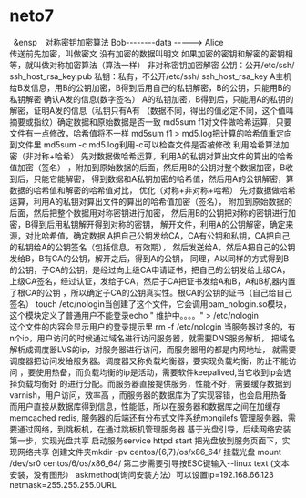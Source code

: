 # neto7
&ensp;&ensp&ensp;&ensp;对称密钥加密算法
Bob--------data ----->  Alice  
传送前先加密，叫做密文     没有加密的数据叫明文
如果加密的密钥和解密的密钥相等，就叫做对称加密算法（算法一样）
非对称密钥加密解密
公钥：公开/etc/ssh/ ssh_host_rsa_key.pub
私钥：私有，不公开/etc/ssh/ ssh_host_rsa_key
A主机给B发信息，用B的公钥加密，B得到后用自己的私钥解密，B的公钥，只能用B的私钥解密
确认A发的信息(数字签名）
A的私钥加密，B得到后，只能用A的私钥的解密，证明A发的信息（私钥只有A有
（数据不同，得出的值必定不同，这个值叫摘要或指纹）确定数据和原始数据是否一致
md5sum f1对文件做哈希运算，只要文件有一点修改，哈希值将不一样
md5sum f1 > md5.log把计算的哈希值重定向到文件里
md5sum -c  md5.log利用-c可以检查文件是否被修改
利用哈希算法加密（非对称+哈希）
先对数据做哈希运算，利用A的私钥对算出文件的算出的哈希值加密（签名）
，附加到原始数据的后面，然后用B的公钥对整个数据加密，B收到后，只能它能解密，
得到数据和A私钥加密的哈希值，然后用A的公钥解密，算数据的哈希值和解密的哈希值对比，
优化（对称+非对称+哈希）
先对数据做哈希运算，利用A的私钥对算出文件的算出的哈希值加密（签名），
附加到原始数据的后面，然后把整个数据用对称密钥进行加密，
然后用B的公钥把对称的密钥进行加密，B得到后用私钥解开得到对称的密钥，
解开文件，利用A的公钥解密，确定来源，对比哈希值，确定数据
A把自己公钥发给CA，CA有公钥和私钥，CA把自己的私钥给A的公钥签名（包括信息，有效期），
然后发送给A，然后A把自己的公钥发给B，B有CA的公钥，解开之后，得到A的公钥，
同理，A以同样的方式得到B的公钥，子CA的公钥，是经过向上级CA申请证书，把自己的公钥发给上级CA，
上级CA签名，经过认证，发给子CA，然后子CA把证书发给A和B，A和B机器内置了根CA的公钥
，所以确定子CA的公钥真实性。根CA的公钥的证书（自己给自己签名）
touch /etc/nologin当创建了这个文件，它会调用pam_nologin.so模块，
这个模块定义了普通用户不能登录echo " 维护中。。。。" > /etc/nologin  
这个文件的内容会显示用户的登录提示里
rm -f  /etc/nologin
当服务器过多的，有n个ip，用户访问的时候通过域名进行访问服务器，就需要DNS服务解析，
把域名解析成调度器LVS的ip，对服务器进行访问，而服务器用的都是内网地址，
就需要调度器把访问发给服务器。调度器又称负载均衡器，要实现负载均衡，防止不能访问
，要使用热备，而负载均衡的ip是活动，需要软件keepalived,当它收到ip会选择负载均衡好
的进行分配。而服务器直接提供服务，性能不好，需要缓存数据到varnish，用户访问，效率高
，而服务器的数据库为了实现容错，也会启用热备
而用户直接从数据库得到信息，性能低，所以在服务器和数据库之间在加缓存memcached redis,
服务器的后端还有分布式文件系统mongilefs
管理服务器，需要通过网络，到跳板机，在通过跳板机管理服务器
基于光盘引导，后续网络安装
第一步，实现光盘共享     启动服务service httpd start
把光盘放到服务页面下，实现网络共享
创建文件夹mkdir -pv centos/{6,7}/os/x86_64/
挂载光盘 mount /dev/sr0 centos/6/os/x86_64/
第二步需要引导按ESC键输入--linux  text (文本安装，没有图形）
askmethod(询问安装方法）可以设置ip=192.168.66.123  netmask=255.255.255.0URL
